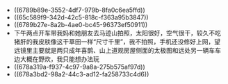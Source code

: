 - ((6789b89e-3552-4df7-979b-8fa0c6ea5ffd))
- ((65c589f9-342d-42c5-818c-f363a95b3847))
- ((6789b27e-8a2b-4ae0-bc45-96373ef50911))
- 下午两点开车带我妈和她朋友去马迹山拍照，太阳很好，空气很干，较久不吃猪肝的我皮肤像这干草田一样“尺寸千里”，我不拍照，手机还没修好上网，望远镜里主要就是两只成年喜鹊、山上道观房屋侧面的太极图和远处另一辆车车边大概在野炊，我只能想办法玩
- ((678a319a-f937-4c97-9a8a-275b575af97d))
- ((678a3bd2-98a2-44c3-ad12-fa258733c4d6))